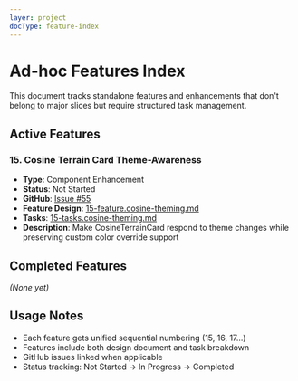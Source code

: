 ```yaml
---
layer: project
docType: feature-index
---
```


# Ad-hoc Features Index

This document tracks standalone features and enhancements that don't belong to major slices but require structured task management.

## Active Features

### 15. Cosine Terrain Card Theme-Awareness
- **Type**: Component Enhancement
- **Status**: Not Started
- **GitHub**: [Issue #55](https://github.com/manta-digital/manta-templates/issues/55)
- **Feature Design**: [15-feature.cosine-theming.md](../features/15-feature.cosine-theming.md)
- **Tasks**: [15-tasks.cosine-theming.md](15-tasks.cosine-theming.md)
- **Description**: Make CosineTerrainCard respond to theme changes while preserving custom color override support

## Completed Features

*(None yet)*

## Usage Notes

- Each feature gets unified sequential numbering (15, 16, 17...)
- Features include both design document and task breakdown
- GitHub issues linked when applicable
- Status tracking: Not Started → In Progress → Completed